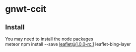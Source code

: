 # gnwt-ccit

## Install
You may need to install the node packages  
meteor npm install --save leaflet@1.0.0-rc.1 leaflet-bing-layer
